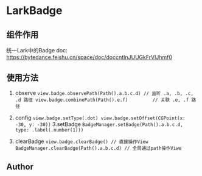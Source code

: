 # LarkBadge

## 组件作用
统一Lark中的Badge
doc: https://bytedance.feishu.cn/space/doc/doccntInJUUGkFrVlJhmf0


## 使用方法

1. observe
`
view.badge.observePath(Path().a.b.c.d) // 监听 .a, .b, .c, .d 路径
view.badge.combinePath(Path().e.f)         // 关联 .e, .f 路径
`

2. config
`
view.badge.setType(.dot)
view.badge.setOffset(CGPoint(x: -30, y: -30))
`
3.setBadge
`
 BadgeManager.setBadge(Path().a.b.c.d, type: .label(.number(1)))
`

4. clearBadge
`
view.badge.clearBadge() // 直接操作View
BadgeManager.clearBadge(Path().a.b.c.d) // 全局通过path操作Viwe
`

## Author
